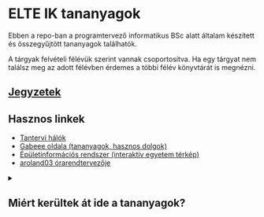 # ELTE IK tananyagok

Ebben a repo-ban a programtervező informatikus BSc alatt általam készített és összegyűjtött tananyagok találhatók.

A tárgyak felvételi félévük szerint vannak csoportosítva. Ha egy tárgyat nem találsz meg az adott félévben érdemes a többi félév könyvtárát is megnézni.

## [Jegyzetek](https://valentinusz.github.io/notes)

## Hasznos linkek
- [Tantervi hálók](https://www.inf.elte.hu/tantervihalok#Alapk%C3%A9pz%C3%A9s%20\(BSc,%202018-t%C3%B3l)
- [Gabeee oldala (tananyagok, hasznos dolgok)](https://abarbermate.web.elte.hu/gabeee)
- [Épületinformációs rendszer (interaktív egyetem térkép)](https://bis.elte.hu)
- [aroland03 órarendtervezője](https://aroland03.web.elte.hu/tanrend/orarend/)

<details>
  <summary>
    <h2>Miért kerültek át ide a tananyagok?</h2>
  </summary>
  Számomra sokkal kényelmesebb ide felrakni az anyagokat. Nem kell SSH-val szenvedni, backend-et kódolni meg kellemesebb hogy rendesen verziókezelve vannak a dolgok.
</details>
